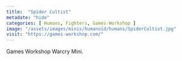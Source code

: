 ```yaml
---
title:  "Spider Cultist"
metadate: "hide"
categories: [ Humans, Fighters, Games-Workshop ]
image: "/assets/images/minis/humanoid/humans/SpiderCultist.jpg"
visit: "https://games-workshop.com/"
---
```

Games Workshop Warcry Mini.